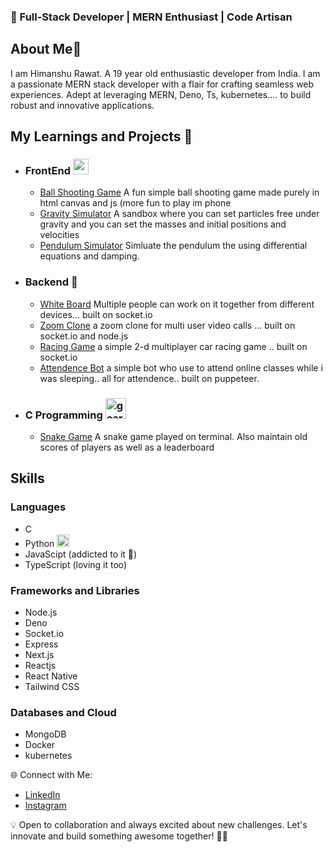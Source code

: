 ### 🚀 Full-Stack Developer | MERN Enthusiast | Code Artisan

## About Me👋
I am Himanshu Rawat. A 19 year old enthusiastic developer from India. I am a passionate MERN stack developer with a flair for crafting seamless web experiences. Adept at leveraging MERN, Deno, Ts, kubernetes.... to build robust and innovative applications.
## My Learnings and Projects 🧩
- ### FrontEnd <img width="25px" src="https://www.notion.so/icons/code_pink.svg?mode=light/" alt="gear" >
  - <a href="https://github.com/HimanshuRW/Ball-Shooting/">Ball Shooting Game</a> A fun simple ball shooting game made purely in html canvas and js (more fun to play im phone
  - <a href="https://github.com/HimanshuRW/Gravity_simulator/">Gravity Simulator</a> A sandbox where you can set particles free under gravity and you can set the masses and initial positions and velocities
  - <a href="https://github.com/HimanshuRW/pendulum_simulator/">Pendulum Simulator</a> Simluate the pendulum the using differential equations and damping.
- ### Backend 🚀
  - <a href="https://github.com/HimanshuRW/White-Board/">White Board</a> Multiple people can work on it together from different devices... built on socket.io
  - <a href="https://github.com/HimanshuRW/Zoom-final/">Zoom Clone</a> a zoom clone for multi user video calls ... built on socket.io and node.js
  - <a href="https://github.com/HimanshuRW/Racing_game/">Racing Game</a> a simple 2-d multiplayer car racing game .. built on socket.io
  - <a href="https://github.com/HimanshuRW/Attendecne-App/">Attendence Bot</a> a simple bot who use to attend online classes while i was sleeping.. all for attendence.. built on puppeteer.
- ### C Programming <img width="33px" src="https://www.notion.so/icons/gears_red.svg?mode=light/" alt="gear" >
  - <a href="https://github.com/HimanshuRW/SDF-project/">Snake Game</a> A snake game played on terminal. Also maintain old scores of players as well as a leaderboard

## Skills
### Languages
   - C
   - Python <img width="20px" src="https://i.postimg.cc/d1w8X07j/pythoni.png/">
   - JavaScipt (addicted to it 💙)
   - TypeScript (loving it too)
### Frameworks and Libraries
   - Node.js
   - Deno
   - Socket.io
   - Express
   - Next.js
   - Reactjs
   - React Native
   - Tailwind CSS

### Databases and Cloud
   - MongoDB
   - Docker
   - kubernetes

🌐 Connect with Me:
   - <a href="www.linkedin.com/in/himanshurw/">LinkedIn</a>
   - <a href="https://www.instagram.com/himanshu.rw/">Instagram</a>

💡 Open to collaboration and always excited about new challenges. Let's innovate and build something awesome together! 🌈✨
